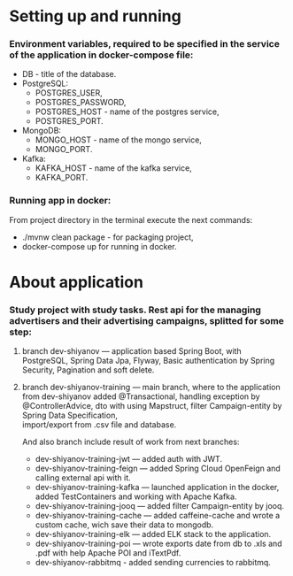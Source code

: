 # Setting up and running
### Environment variables, required to be specified in the service of the application in docker-compose file:

- DB - title of the database.
- PostgreSQL:
  - POSTGRES_USER,
  - POSTGRES_PASSWORD,
  - POSTGRES_HOST - name of the postgres service,
  - POSTGRES_PORT.
- MongoDB:
  - MONGO_HOST - name of the mongo service,
  - MONGO_PORT.
- Kafka:
  - KAFKA_HOST - name of the kafka service,
  - KAFKA_PORT.


### Running app in docker:
From project directory in the terminal execute the next commands:

- ./mvnw clean package</u> - for packaging project,
- docker-compose up</u> for running in docker.


# About application
### Study project with study tasks. Rest api for the managing advertisers and their advertising campaigns, splitted for some step:
1. branch dev-shiyanov — application based Spring Boot, with PostgreSQL, Spring Data Jpa, 
Flyway, Basic authentication by Spring Security, Pagination and soft delete.
2. branch dev-shiyanov-training — main branch, where to the application from dev-shiyanov added @Transactional, 
handling exception by @ControllerAdvice, dto with using Mapstruct, filter Campaign-entity by Spring Data Specification,  
import/export from .csv file and database. 

    And also branch include result of work from next branches:

   - dev-shiyanov-training-jwt — added auth with JWT.
   - dev-shiyanov-training-feign — added Spring Cloud OpenFeign and calling external api with it.
   - dev-shiyanov-training-kafka — launched application in the docker, added TestContainers and working with Apache Kafka.
   - dev-shiyanov-training-jooq — added filter Campaign-entity by jooq.
   - dev-shiyanov-training-cache — added caffeine-cache and wrote a custom cache, wich save their data to mongodb.
   - dev-shiyanov-training-elk — added ELK stack to the application.
   - dev-shiyanov-training-poi — wrote exports date from db to .xls and .pdf with help Apache POI and iTextPdf.
   - dev-shiyanov-rabbitmq - added sending currencies to rabbitmq.

